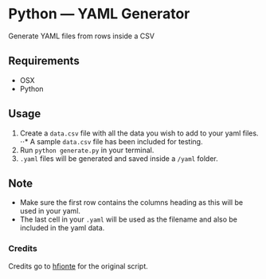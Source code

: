 # Python &mdash; YAML Generator
Generate YAML files from rows inside a CSV

## Requirements
- OSX
- Python

## Usage
1. Create a `data.csv` file with all the data you wish to add to your yaml files.
⋅⋅* A sample `data.csv` file has been included for testing.
2. Run `python generate.py` in your terminal.
3. `.yaml` files will be generated and saved inside a `/yaml` folder.

## Note
- Make sure the first row contains the columns heading as this will be used in your yaml.
- The last cell in your `.yaml` will be used as the filename and also be included in the yaml data.

### Credits
Credits go to [hfionte](https://github.com/hfionte/csv_to_yaml) for the original script.
